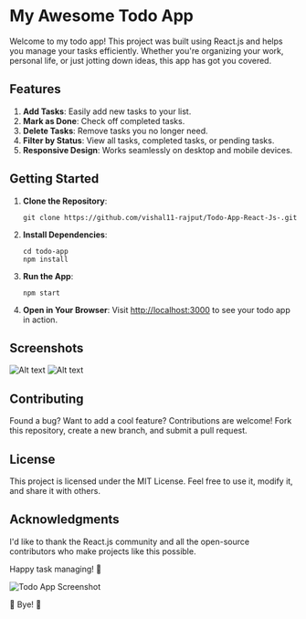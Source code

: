 
# My Awesome Todo App

Welcome to my todo app! This project was built using React.js and helps you manage your tasks efficiently. Whether you're organizing your work, personal life, or just jotting down ideas, this app has got you covered.

## Features

1. **Add Tasks**: Easily add new tasks to your list.
2. **Mark as Done**: Check off completed tasks.
3. **Delete Tasks**: Remove tasks you no longer need.
4. **Filter by Status**: View all tasks, completed tasks, or pending tasks.
5. **Responsive Design**: Works seamlessly on desktop and mobile devices.

## Getting Started

1. **Clone the Repository**:
   ```
   git clone https://github.com/vishal11-rajput/Todo-App-React-Js-.git
   ```

2. **Install Dependencies**:
   ```
   cd todo-app
   npm install
   ```

3. **Run the App**:
   ```
   npm start
   ```

4. **Open in Your Browser**:
   Visit [http://localhost:3000](http://localhost:3000) to see your todo app in action.

## Screenshots

![Alt text](https://asset.cloudinary.com/duqo58i2h/c4755c52f06b291461f5bdf3dc6c949b "Main page")
![Alt text](https://asset.cloudinary.com/duqo58i2h/d4623f030b320bdb122d0179dcf04b75 "Edit task")

## Contributing

Found a bug? Want to add a cool feature? Contributions are welcome! Fork this repository, create a new branch, and submit a pull request.

## License

This project is licensed under the MIT License. Feel free to use it, modify it, and share it with others.

## Acknowledgments

I'd like to thank the React.js community and all the open-source contributors who make projects like this possible.

Happy task managing! 🚀

![Todo App Screenshot](https://asset.cloudinary.com/duqo58i2h/c4755c52f06b291461f5bdf3dc6c949b)


🌟 Bye! 🌟